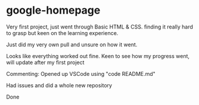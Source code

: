 # google-homepage
Very first project, just went through Basic HTML & CSS. finding it really hard to grasp but keen on the learning experience.

Just did my very own pull and unsure on how it went.

Looks like everything worked out fine. Keen to see how my progress went, will update after my first project

Commenting: Opened up VSCode using "code README.md"

Had issues and did a whole new repository

Done